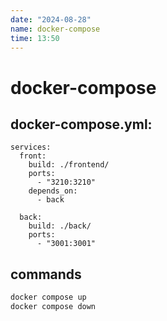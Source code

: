 ```yaml
---
date: "2024-08-28"
name: docker-compose
time: 13:50
---
```


# docker-compose

## docker-compose.yml:
```
services:
  front:
    build: ./frontend/
    ports:
      - "3210:3210"
    depends_on:
      - back

  back:
    build: ./back/
    ports:
      - "3001:3001"
```

## commands

```bash
docker compose up
docker compose down
```
